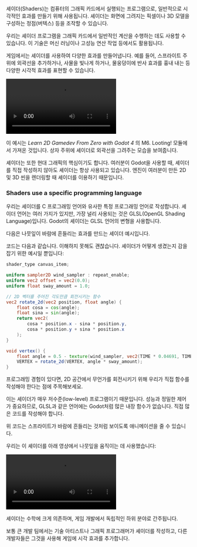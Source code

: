 셰이더(Shaders)는 컴퓨터의 그래픽 카드에서 실행되는 프로그램으로, 일반적으로 시각적인 효과를 만들기 위해 사용됩니다.
셰이더는 화면에 그려지는 픽셀이나 3D 모델을 구성하는 정점(버텍스) 등을 조작할 수 있습니다.

우리는 셰이더 프로그램을 그래픽 카드에서 일반적인 계산을 수행하는 데도 사용할 수 있습니다.
이 기술은 머신 러닝이나 고성능 연산 작업 등에서도 활용됩니다.

게임에서는 셰이더를 사용하여 다양한 효과를 만들어냅니다. 예를 들어, 스프라이트 주위에 외곽선을 추가하거나, 사물을 빛나게 하거나,
물웅덩이에 반사 효과를 흉내 내는 등 다양한 시각적 효과를 표현할 수 있습니다.

![shader_example_outline.mp4](images/shader_example_outline.mp4)

이 예시는 _Learn 2D Gamedev From Zero with Godot 4_ 의 M6. Looting! 모듈에서 가져온 것입니다.
상자 주위에 셰이더로 외곽선을 그려주는 모습을 보여줍니다.

셰이더는 또한 현대 그래픽의 핵심이기도 합니다. 여러분이 Godot을 사용할 때, 셰이더를 직접 작성하지 않아도 셰이더는 항상 사용되고 있습니다.
엔진이 여러분이 만든 2D 및 3D 씬을 렌더링할 때 셰이더를 이용하기 때문입니다.

### Shaders use a specific programming language

우리는 셰이더를 C 프로그래밍 언어와 유사한 특정 프로그래밍 언어로 작성합니다.
셰이더 언어는 여러 가지가 있지만, 가장 널리 사용되는 것은 GLSL(OpenGL Shading Language)입니다. Godot의 셰이더는 GLSL 언어의 변형을 사용합니다.

다음은 나뭇잎이 바람에 흔들리는 효과를 만드는 셰이더 예시입니다.

코드는 다음과 같습니다. 이해하지 못해도 괜찮습니다. 셰이더가 어떻게 생겼는지 감을 잡기 위한 예시일 뿐입니다:

```GLSL
shader_type canvas_item;

uniform sampler2D wind_sampler : repeat_enable;
uniform vec2 offset = vec2(0.0);
uniform float sway_amount = 1.0;

// 2D 벡터를 주어진 각도만큼 회전시키는 함수
vec2 rotate_2d(vec2 position, float angle) {
    float cosa = cos(angle);
    float sina = sin(angle);
    return vec2(
        cosa * position.x - sina * position.y,
        cosa * position.y + sina * position.x
    );
}

void vertex() {
    float angle = 0.5 - texture(wind_sampler, vec2(TIME * 0.04691, TIME * 0.0264) + offset).x;
    VERTEX = rotate_2d(VERTEX, angle * sway_amount);
}
```

프로그래밍 경험이 있다면, 2D 공간에서 무언가를 회전시키기 위해 우리가 직접 함수를 작성해야 한다는 점에 주목해보세요.

이는 셰이더가 매우 저수준(low-level) 프로그램이기 때문입니다. 
성능과 정밀한 제어가 중요하므로, GLSL과 같은 언어에는 Godot처럼 많은 내장 함수가 없습니다. 직접 많은 코드를 작성해야 합니다.

위 코드는 스프라이트가 바람에 흔들리는 것처럼 보이도록 애니메이션을 줄 수 있습니다.

우리는 이 셰이더를 아래 영상에서 나뭇잎을 움직이는 데 사용했습니다:

![shader_example_leaves_wind.mp4](images/shader_example_leaves_wind.mp4)
 
셰이더는 수학에 크게 의존하며, 게임 개발에서 독립적인 하위 분야로 간주됩니다.

보통 큰 개발 팀에서는 기술 아티스트나 그래픽 프로그래머가 셰이더를 작성하고, 다른 개발자들은 그것을 사용해 게임에 시각 효과를 추가합니다.